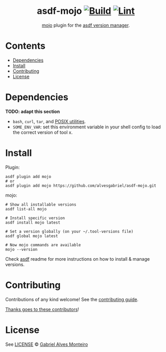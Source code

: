 <div align="center">

# asdf-mojo [![Build](https://github.com/alvesgabriel/asdf-mojo/actions/workflows/build.yml/badge.svg)](https://github.com/alvesgabriel/asdf-mojo/actions/workflows/build.yml) [![Lint](https://github.com/alvesgabriel/asdf-mojo/actions/workflows/lint.yml/badge.svg)](https://github.com/alvesgabriel/asdf-mojo/actions/workflows/lint.yml)

[mojo](https://github.com/modularml/mojo) plugin for the [asdf version manager](https://asdf-vm.com).

</div>

# Contents

- [Dependencies](#dependencies)
- [Install](#install)
- [Contributing](#contributing)
- [License](#license)

# Dependencies

**TODO: adapt this section**

- `bash`, `curl`, `tar`, and [POSIX utilities](https://pubs.opengroup.org/onlinepubs/9699919799/idx/utilities.html).
- `SOME_ENV_VAR`: set this environment variable in your shell config to load the correct version of tool x.

# Install

Plugin:

```shell
asdf plugin add mojo
# or
asdf plugin add mojo https://github.com/alvesgabriel/asdf-mojo.git
```

mojo:

```shell
# Show all installable versions
asdf list-all mojo

# Install specific version
asdf install mojo latest

# Set a version globally (on your ~/.tool-versions file)
asdf global mojo latest

# Now mojo commands are available
mojo --version
```

Check [asdf](https://github.com/asdf-vm/asdf) readme for more instructions on how to
install & manage versions.

# Contributing

Contributions of any kind welcome! See the [contributing guide](contributing.md).

[Thanks goes to these contributors](https://github.com/alvesgabriel/asdf-mojo/graphs/contributors)!

# License

See [LICENSE](LICENSE) © [Gabriel Alves Monteiro](https://github.com/alvesgabriel/)
